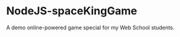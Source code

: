 NodeJS-spaceKingGame
====================

A demo online-powered game special for my Web School students.
